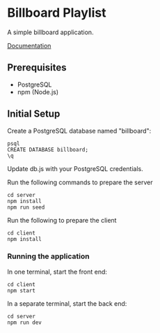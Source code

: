 # Billboard Playlist

A simple billboard application.

[Documentation](docs/documentation.pdf)

## Prerequisites
- PostgreSQL
- npm (Node.js)

## Initial Setup

Create a PostgreSQL database named "billboard":

```
psql
CREATE DATABASE billboard;
\q
```

Update db.js with your PostgreSQL credentials.

Run the following commands to prepare the server

```
cd server
npm install
npm run seed
```

Run the following to prepare the client

```
cd client
npm install
```

### Running the application

In one terminal, start the front end:

```
cd client
npm start
```

In a separate terminal, start the back end:

```
cd server
npm run dev
```